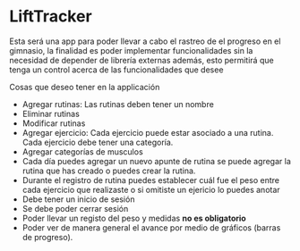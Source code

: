 # LiftTracker

Esta será una app para poder llevar a cabo el rastreo de el progreso en el gimnasio, la finalidad es poder implementar funcionalidades sin la necesidad de depender de librería externas además, esto permitirá que tenga un control acerca de las funcionalidades que desee

Cosas que deseo tener en la applicación
* Agregar rutinas: Las rutinas deben tener un nombre
* Eliminar rutinas
* Modificar rutinas
* Agregar ejercicio: Cada ejercicio puede estar asociado a una rutina. Cada ejercicio debe tener una categoría.
* Agregar categorías de musculos
* Cada día puedes agregar un nuevo apunte de rutina se puede agregar la rutina que has creado o puedes crear la rutina.
* Durante el registro de rutina puedes establecer cuál fue el peso entre cada ejercicio que realizaste o si omitiste un ejericio lo puedes anotar
* Debe tener un inicio de sesión
* Se debe poder cerrar sesión
* Poder llevar un registo del peso y medidas **no es obligatorio**
* Poder ver de manera general el avance por medio de gráficos (barras de progreso).
